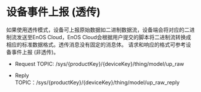 # 设备事件上报 (透传)

如果使用透传模式，设备可上报原始数据如二进制数据流，设备端会将对应的二进制流发送至EnOS Cloud，EnOS Cloud会根据用户提交的脚本将二进制流转换成相应的标准数据格式。透传消息没有固定的消息体。
请求和响应的格式可参考设备事件上报 (非透传)。


- Request TOPIC: /sys/{productKey}/{deviceKey}/thing/model/up_raw

- Reply TOPIC：/sys/{productKey}/{deviceKey}/thing/model/up_raw_reply
